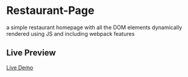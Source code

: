 # Restaurant-Page
a simple restaurant homepage with all the DOM elements dynamically rendered using JS and including webpack features

## Live Preview

[Live Demo](https://khaled0p.github.io/Restaurant-Page/)
